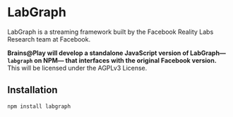 # LabGraph

LabGraph is a streaming framework built by the Facebook Reality Labs Research team at Facebook. 

**Brains@Play will develop a standalone JavaScript version of LabGraph—`labgraph` on NPM— that interfaces with the original Facebook version.** This will be licensed under the AGPLv3 License.

## Installation
```
npm install labgraph
```
